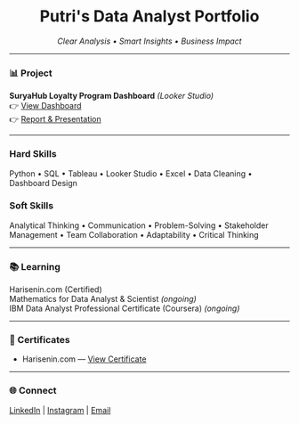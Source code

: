 <h1 align="center">Putri's Data Analyst Portfolio</h1>  

<p align="center">
  <em>Clear Analysis • Smart Insights • Business Impact</em>
</p>  

---

### 📊 Project  
**SuryaHub Loyalty Program Dashboard** *(Looker Studio)*  
👉 [View Dashboard](https://lookerstudio.google.com/reporting/0cf60ecd-92e8-4f49-80d0-7d7548d0bd2c/page/qgR)  
👉 [Report & Presentation](https://docs.google.com/presentation/d/1AXCWAAavoUYl7tjdj_OO10d15HJQhk40/edit?slide=id.p1#slide=id.p1)  

---

### Hard Skills  
Python • SQL • Tableau • Looker Studio • Excel • Data Cleaning • Dashboard Design  
### Soft Skills  
Analytical Thinking • Communication • Problem-Solving • Stakeholder Management • Team Collaboration • Adaptability • Critical Thinking

---

### 📚 Learning  
Harisenin.com (Certified)  
Mathematics for Data Analyst & Scientist *(ongoing)*  
IBM Data Analyst Professional Certificate (Coursera) *(ongoing)*  

---

### 🏅 Certificates  
- Harisenin.com — [View Certificate](https://drive.google.com/file/d/1V0hskDr9m392bIrNuxG2bawCxJPAfFUY/view?usp=sharing)  


---

### 🌐 Connect  
[LinkedIn](https://www.linkedin.com/in/putri-rahayu-991371105) | [Instagram](https://www.instagram.com/putrirahayu21_)  | [Email](mailto:putrirahayu210597@gmail.com)  
